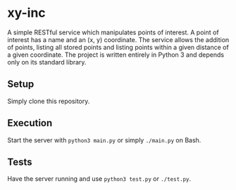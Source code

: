 # xy-inc
A simple RESTful service which manipulates points of interest. A point of interest has a name and an (x, y) coordinate. The service allows the addition of points, listing all stored points and listing points within a given distance of a given coordinate. The project is written entirely in Python 3 and depends only on its standard library.

## Setup
Simply clone this repository.

## Execution
Start the server with `python3 main.py` or simply `./main.py` on Bash.

## Tests
Have the server running and use `python3 test.py` or `./test.py`.

